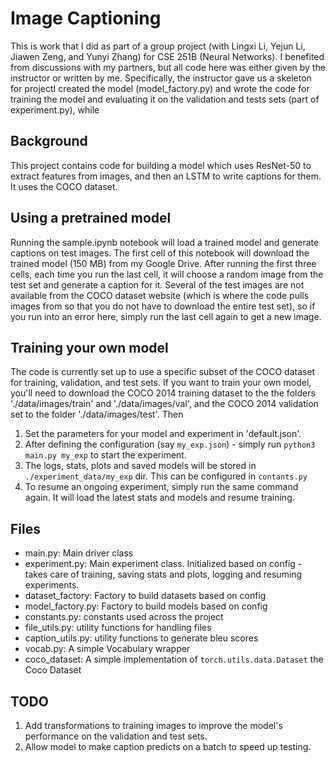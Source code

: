 # Image Captioning

This is work that I did as part of a group project (with Lingxi Li, Yejun Li, Jiawen Zeng, and Yunyi Zhang) for CSE 251B (Neural Networks).  I benefited from discussions with my partners, but all code here was either given by the instructor or written by me.  Specifically, the instructor gave us a skeleton for projectI created the model (model_factory.py) and wrote the code for training the model and evaluating it on the validation and tests sets (part of experiment.py), while

## Background
This project contains code for building a model which uses ResNet-50 to extract features from images, and then an LSTM to write captions for them.  It uses the COCO dataset.


## Using a pretrained model

Running the sample.ipynb notebook will load a trained model and generate captions on test images.  The first cell of this notebook will download the trained model (150 MB) from my Google Drive.  After running the first three cells, each time you run the last cell, it will choose a random image from the test set and generate a caption for it.  Several of the test images are not available from the COCO dataset website (which is where the code pulls images from so that you do not have to download the entire test set), so if you run into an error here, simply run the last cell again to get a new image.

## Training your own model

The code is currently set up to use a specific subset of the COCO dataset for training, validation, and test sets.  If you want to train your own model, you'll need to download the COCO 2014 training dataset to the the folders './data/images/train' and './data/images/val', and the COCO 2014 validation set to the folder './data/images/test'.  Then 
1. Set the parameters for your model and experiment in 'default.json'.
3. After defining the configuration (say `my_exp.json`) - simply run `python3 main.py my_exp` to start the experiment.
4. The logs, stats, plots and saved models will be stored in `./experiment_data/my_exp` dir. This can be configured in `contants.py`
5. To resume an ongoing experiment, simply run the same command again. It will load the latest stats and models and resume training.

## Files
- main.py: Main driver class
- experiment.py: Main experiment class. Initialized based on config - takes care of training, saving stats and plots, logging and resuming experiments.
- dataset_factory: Factory to build datasets based on config
- model_factory.py: Factory to build models based on config
- constants.py: constants used across the project
- file_utils.py: utility functions for handling files 
- caption_utils.py: utility functions to generate bleu scores
- vocab.py: A simple Vocabulary wrapper
- coco_dataset: A simple implementation of `torch.utils.data.Dataset` the Coco Dataset

## TODO
1. Add transformations to training images to improve the model's performance on the validation and test sets.
2. Allow model to make caption predicts on a batch to speed up testing.
